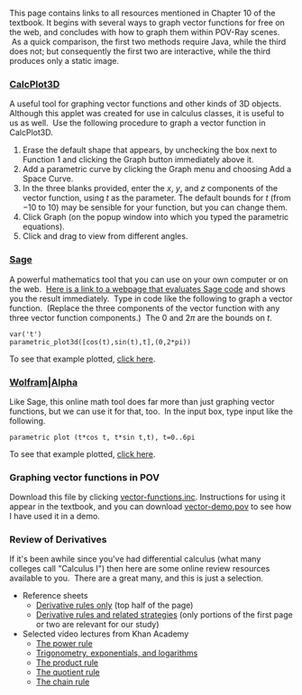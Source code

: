 
This page contains links to all resources mentioned in Chapter 10 of the
textbook. It begins with several ways to graph vector functions for free on
the web, and concludes with how to graph them within POV-Ray scenes.  As a
quick comparison, the first two methods require Java, while the third does
not; but consequently the first two are interactive, while the third
produces only a static image.

### [CalcPlot3D](http://web.monroecc.edu/manila/webfiles/calcNSF/JavaCode/CalcPlot3D.htm)

A useful tool for graphing vector functions and other kinds of 3D objects.
Although this applet was created for use in calculus classes, it is useful
to us as well.  Use the following procedure to graph a vector function in
CalcPlot3D.

  1. Erase the default shape that appears, by unchecking the box next to
     Function 1 and clicking the Graph button immediately above it.
  2. Add a parametric curve by clicking the Graph menu and choosing Add a
     Space Curve.
  3. In the three blanks provided, enter the $x$, $y$, and $z$ components
     of the vector function, using $t$ as the parameter. The default bounds
     for $t$ (from $-10$ to $10$) may be sensible for your function, but you
     can change them.
  4. Click Graph (on the popup window into which you typed the parametric
     equations).
  5. Click and drag to view from different angles.

### [Sage](http://www.sagemath.org)

A powerful mathematics tool that you can use on your own computer or on the
web.  [Here is a link to a webpage that evaluates Sage
code](http://aleph.sagemath.org) and shows you the result immediately.  Type
in code like the following to graph a vector function.  (Replace the three
components of the vector function with any three vector function
components.)  The $0$ and $2\pi$ are the bounds on $t$.

```sage
var('t')
parametric_plot3d([cos(t),sin(t),t],(0,2*pi))
```

To see that example plotted, [click here](http://aleph.sagemath.org/?z=eJwrSyzSUC9R1-TlKkgsSsxNLSnKTI4vyMkvMU7RiE7OL9Yo0dQpzswDUSWxOhoGOkZaBZmamgD6qRFN&lang=sage).

### [Wolfram|Alpha](http://www.wolframalpha.com)

Like Sage, this online math tool does far more than just graphing vector
functions, but we can use it for that, too.  In the input box, type input
like the following.

```
parametric plot (t*cos t, t*sin t,t), t=0..6pi
```

To see that example plotted, [click
here](http://www.wolframalpha.com/input/?i=parametric+plot+%28t*cos+t%2C+t*sin+t%2Ct%29%2C+t%3D0..6pi).

### Graphing vector functions in POV

Download this file by clicking
[vector-functions.inc](files/vector-functions.inc). Instructions for using
it appear in the textbook, and you can download
[vector-demo.pov](files/vector-demo.pov) to see how I have used it in a
demo.

### Review of Derivatives

If it's been awhile since you've had differential calculus (what many
colleges call "Calculus I") then here are some online review resources
available to you.  There are a great many, and this is just a selection.

  * Reference sheets
      * [Derivative rules
        only](http://math.arizona.edu/~calc/Rules.pdf) (top half of the
        page)
      * [Derivative rules and related
        strategies](http://tutorial.math.lamar.edu/pdf/Calculus_Cheat_Sheet_Derivatives.pdf)
        (only portions of the first page or two are relevant for our study)
  * Selected video lectures from Khan Academy
      * [The power
        rule](https://www.khanacademy.org/math/calculus/differential-calculus/power_rule_tutorial/v/power-rule)
      * [Trigonometry, exponentials, and
        logarithms](https://www.khanacademy.org/math/calculus/differential-calculus/chain_rule/v/derivatives-of-sin-x--cos-x--tan-x--e-x-and-ln-x)
      * [The product
        rule](https://www.khanacademy.org/math/calculus/differential-calculus/product_rule/v/applying-the-product-rule-for-derivatives)
      * [The quotient
        rule](https://www.khanacademy.org/math/calculus/differential-calculus/product_rule/v/quotient-rule-for-derivative-of-tan-x)
      * [The chain
        rule](https://www.khanacademy.org/math/calculus/differential-calculus/chain_rule/v/chain-rule-definition-and-example)
